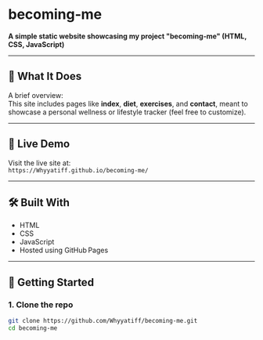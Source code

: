 # becoming‑me

**A simple static website showcasing my project "becoming‑me" (HTML, CSS, JavaScript)**

---

## 🧠 What It Does  
A brief overview:  
This site includes pages like **index**, **diet**, **exercises**, and **contact**, meant to showcase a personal wellness or lifestyle tracker (feel free to customize).

---

## 🚀 Live Demo  
Visit the live site at:  
`https://Whyyatiff.github.io/becoming-me/`

---

## 🛠️ Built With  
- HTML  
- CSS  
- JavaScript  
- Hosted using GitHub Pages

---

## 🏁 Getting Started  

### 1. Clone the repo  
```bash
git clone https://github.com/Whyyatiff/becoming-me.git
cd becoming-me
